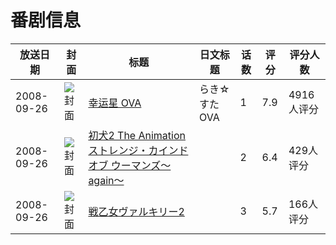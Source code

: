 # 番剧信息

|放送日期|封面|标题|日文标题|话数|评分|评分人数|
|---|---|---|---|---|---|---|
|2008-09-26|![封面](https://lain.bgm.tv/pic/cover/c/b6/95/13557_3YIni.jpg)|[幸运星 OVA](https://bangumi.tv/subject/13557)|らき☆すた OVA|1|7.9|4916人评分|
|2008-09-26|![封面](https://bangumi.tv/img/no_icon_subject.png)|[初犬2 The Animation ストレンジ・カインド オブ ウーマンズ～again～](https://bangumi.tv/subject/62462)||2|6.4|429人评分|
|2008-09-26|![封面](https://bangumi.tv/img/no_icon_subject.png)|[戦乙女ヴァルキリー2](https://bangumi.tv/subject/70432)||3|5.7|166人评分|
